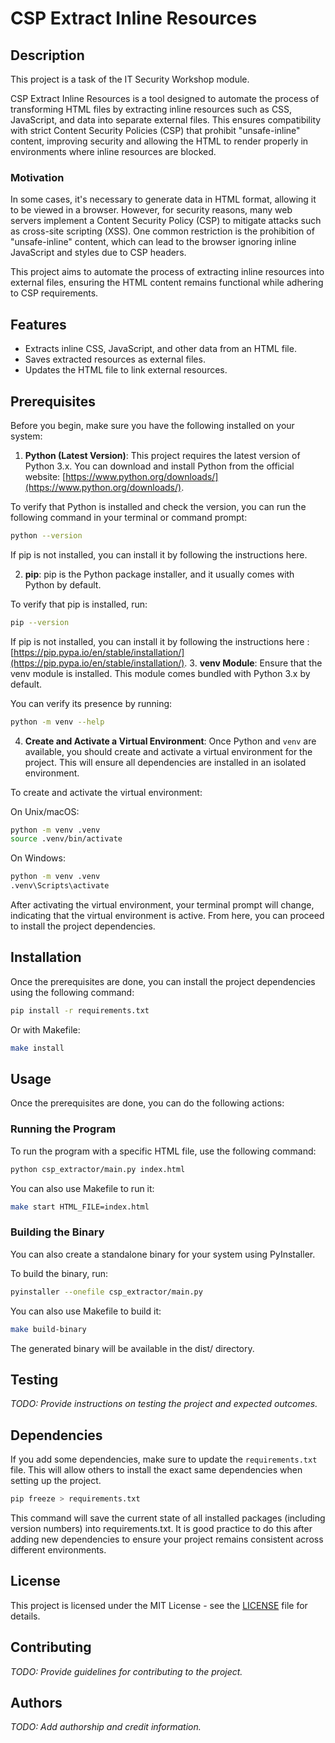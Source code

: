 # CSP Extract Inline Resources

## Description

This project is a task of the IT Security Workshop module.

CSP Extract Inline Resources is a tool designed to automate the process of transforming HTML files by extracting inline resources such as CSS, JavaScript, and data into separate external files. This ensures compatibility with strict Content Security Policies (CSP) that prohibit "unsafe-inline" content, improving security and allowing the HTML to render properly in environments where inline resources are blocked.

### Motivation

In some cases, it's necessary to generate data in HTML format, allowing it to be viewed in a browser. However, for security reasons, many web servers implement a Content Security Policy (CSP) to mitigate attacks such as cross-site scripting (XSS). One common restriction is the prohibition of "unsafe-inline" content, which can lead to the browser ignoring inline JavaScript and styles due to CSP headers.

This project aims to automate the process of extracting inline resources into external files, ensuring the HTML content remains functional while adhering to CSP requirements.

## Features
- Extracts inline CSS, JavaScript, and other data from an HTML file.
- Saves extracted resources as external files.
- Updates the HTML file to link external resources.

## Prerequisites

Before you begin, make sure you have the following installed on your system:

1. **Python (Latest Version)**: This project requires the latest version of Python 3.x. You can download and install Python from the official website: [https://www.python.org/downloads/](https://www.python.org/downloads/).

To verify that Python is installed and check the version, you can run the following command in your terminal or command prompt:

```bash
python --version
```
If pip is not installed, you can install it by following the instructions here.

2. **pip**: pip is the Python package installer, and it usually comes with Python by default. 

To verify that pip is installed, run:
```bash
pip --version
```
If pip is not installed, you can install it by following the instructions here : [https://pip.pypa.io/en/stable/installation/](https://pip.pypa.io/en/stable/installation/).
3. **venv Module**: Ensure that the venv module is installed. This module comes bundled with Python 3.x by default. 
 
You can verify its presence by running:
```bash
python -m venv --help
```
4. **Create and Activate a Virtual Environment**: Once Python and `venv` are available, you should create and activate a virtual environment for the project. This will ensure all dependencies are installed in an isolated environment.

To create and activate the virtual environment:

On Unix/macOS:
```bash
python -m venv .venv
source .venv/bin/activate
```
On Windows:
```bash
python -m venv .venv
.venv\Scripts\activate
```
After activating the virtual environment, your terminal prompt will change, indicating that the virtual environment is active. From here, you can proceed to install the project dependencies.

## Installation

Once the prerequisites are done, you can install the project dependencies using the following command:
```bash
pip install -r requirements.txt
```

Or with Makefile:
```bash
make install
```

## Usage
Once the prerequisites are done, you can do the following actions:

### Running the Program
To run the program with a specific HTML file, use the following command:
```bash
python csp_extractor/main.py index.html
```

You can also use Makefile to run it:
```bash
make start HTML_FILE=index.html
```

### Building the Binary

You can also create a standalone binary for your system using PyInstaller.

To build the binary, run:
```bash
pyinstaller --onefile csp_extractor/main.py
```

You can also use Makefile to build it:
```bash
make build-binary
```

The generated binary will be available in the dist/ directory.

## Testing

_TODO: Provide instructions on testing the project and expected outcomes._

## Dependencies

If you add some dependencies, make sure to update the `requirements.txt` file. This will allow others to install the exact same dependencies when setting up the project. 
```bash
pip freeze > requirements.txt
```
This command will save the current state of all installed packages (including version numbers) into requirements.txt. It is good practice to do this after adding new dependencies to ensure your project remains consistent across different environments.
## License

This project is licensed under the MIT License - see the [LICENSE](LICENSE) file for details.

## Contributing

_TODO: Provide guidelines for contributing to the project._

## Authors

_TODO: Add authorship and credit information._
